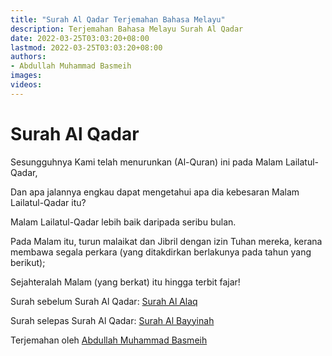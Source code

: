 ```yaml
---
title: "Surah Al Qadar Terjemahan Bahasa Melayu"
description: Terjemahan Bahasa Melayu Surah Al Qadar
date: 2022-03-25T03:03:20+08:00
lastmod: 2022-03-25T03:03:20+08:00
authors:
- Abdullah Muhammad Basmeih
images:
videos:
---
```


# Surah Al Qadar

<p class='atq' id="1">Sesungguhnya Kami telah menurunkan (Al-Quran) ini pada Malam Lailatul-Qadar,</p>
<p class='atq' id="2">Dan apa jalannya engkau dapat mengetahui apa dia kebesaran Malam Lailatul-Qadar itu?</p>
<p class='atq' id="3">Malam Lailatul-Qadar lebih baik daripada seribu bulan.</p>
<p class='atq' id="4">Pada Malam itu, turun malaikat dan Jibril dengan izin Tuhan mereka, kerana membawa segala perkara (yang ditakdirkan berlakunya pada tahun yang berikut);</p>
<p class='atq' id="5">Sejahteralah Malam (yang berkat) itu hingga terbit fajar!</p>

Surah sebelum Surah Al Qadar: [Surah Al Alaq](/al-quran/surah-al-alaq-terjemahan-bahasa-melayu/)

Surah selepas Surah Al Qadar: [Surah Al Bayyinah](/al-quran/surah-al-bayyinah-terjemahan-bahasa-melayu/)

Terjemahan oleh [Abdullah Muhammad Basmeih](/authors/abdullah-muhammad-basmeih/)